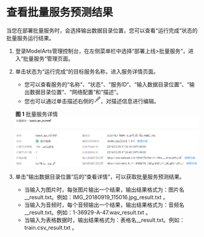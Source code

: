 # 查看批量服务预测结果<a name="modelarts_23_0067"></a>

当您在部署批量服务时，会选择输出数据目录位置，您可以查看“运行完成“状态的批量服务运行结果。

1.  登录ModelArts管理控制台，在左侧菜单栏中选择“部署上线\>批量服务“，进入“批量服务“管理页面。
2.  单击状态为“运行完成“的目标服务名称，进入服务详情页面。

    -   您可以查看服务的“名称“、“状态“、“服务ID“、“输入数据目录位置“、“输出数据目录位置“、“网络配置“和“描述“。
    -   您也可以通过单击描述右侧的![](figures/zh-cn_image_0172514076.png)，对描述信息进行编辑。

    **图 1**  批量服务详情<a name="fig949315272199"></a>  
    ![](figures/批量服务详情.png "批量服务详情")

3.  单击“输出数据目录位置“后的“查看详情“，可以获取批量服务预测结果。
    -   当输入为图片时，每张图片输出一个结果，输出结果格式为：图片名\_\_result.txt。例如：IMG\_20180919\_115016.jpg\_result.txt 。
    -   当输入为音频时，每个音频输出一个结果，输出结果格式为：音频名\_\_result.txt。例如：1-36929-A-47.wav\_result.txt 。
    -   当输入为表格数据时，输出结果格式为：表格名\_\_result.txt。例如：train.csv\_result.txt 。


